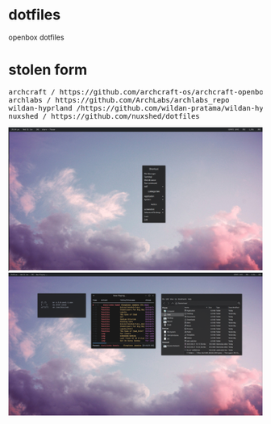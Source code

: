 # dotfiles

openbox dotfiles


<h1>stolen form</h1>
<pre>archcraft / https://github.com/archcraft-os/archcraft-openbox
archlabs / https://github.com/ArchLabs/archlabs_repo
wildan-hyprland /https://github.com/wildan-pratama/wildan-hyprland
nuxshed / https://github.com/nuxshed/dotfiles
</pre>
<img src="./sample.png">
<img src="./other.png">





